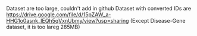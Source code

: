 Dataset are too large, couldn't add in github
Dataset with converted IDs are https://drive.google.com/file/d/15pZAW_a-HHG1o0asnk_IEQh5qVxnUbmy/view?usp=sharing
(Except Disease-Gene dataset, it is too lareg 285MB)

